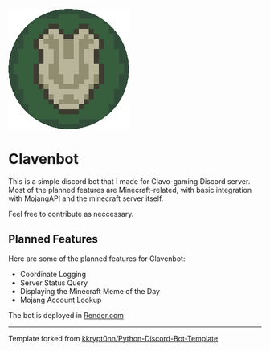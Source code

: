 ![Clavenbot GIF](./Assets/Clavenbot%20Icon%20Circular.gif)

# Clavenbot

<p>
This is a simple discord bot that I made for Clavo-gaming Discord server. Most of the planned features are Minecraft-related, with basic integration with MojangAPI and the minecraft server itself.
</p>
<p>Feel free to contribute as neccessary.</p>

<h2> Planned Features</h2>
  <p>Here are some of the planned features for Clavenbot:</p>
<ul>
  <li>Coordinate Logging</li>
  <li>Server Status Query</li>
  <li>Displaying the Minecraft Meme of the Day</li>
  <li>Mojang Account Lookup</li>
</ul>
<p>The bot is deployed in <a href="https://render.com/">Render.com</a></p>
<hr/>

<p>
Template forked from 
  <a 
    href="https://github.com/kkrypt0nn/Python-Discord-Bot-Template">
    kkrypt0nn/Python-Discord-Bot-Template
  </a>
</p>
